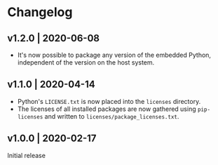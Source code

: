 # Changelog

## v1.2.0 | 2020-06-08

- It's now possible to package any version of the embedded Python, independent of the version on the host system.

## v1.1.0 | 2020-04-14

- Python's `LICENSE.txt` is now placed into the `licenses` directory.
- The licenses of all installed packages are now gathered using `pip-licenses` and written to `licenses/package_licenses.txt`.

## v1.0.0 | 2020-02-17

Initial release
